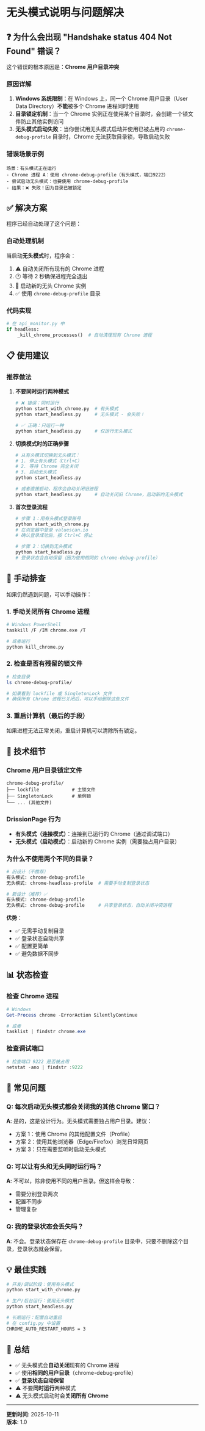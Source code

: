 # 无头模式说明与问题解决

## ❓ 为什么会出现 "Handshake status 404 Not Found" 错误？

这个错误的根本原因是：**Chrome 用户目录冲突**

### 原因详解

1. **Windows 系统限制**：在 Windows 上，同一个 Chrome 用户目录（User Data Directory）**不能**被多个 Chrome 进程同时使用
2. **目录锁定机制**：当一个 Chrome 实例正在使用某个目录时，会创建一个锁文件防止其他实例访问
3. **无头模式启动失败**：当你尝试用无头模式启动并使用已被占用的 `chrome-debug-profile` 目录时，Chrome 无法获取目录锁，导致启动失败

### 错误场景示例

```
场景：有头模式正在运行
- Chrome 进程 A：使用 chrome-debug-profile（有头模式，端口9222）
- 尝试启动无头模式：也要使用 chrome-debug-profile
- 结果：❌ 失败！因为目录已被锁定
```

## ✅ 解决方案

程序已经自动处理了这个问题：

### 自动处理机制

当启动**无头模式**时，程序会：
1. ⚠️ 自动关闭所有现有的 Chrome 进程
2. 🕐 等待 2 秒确保进程完全退出
3. 🚀 启动新的无头 Chrome 实例
4. ✅ 使用 `chrome-debug-profile` 目录

### 代码实现

```python
# 在 api_monitor.py 中
if headless:
    _kill_chrome_processes()  # 自动清理现有 Chrome 进程
```

## 📋 使用建议

### 推荐做法

1. **不要同时运行两种模式**
   ```bash
   # ❌ 错误：同时运行
   python start_with_chrome.py  # 有头模式
   python start_headless.py     # 无头模式 - 会失败！
   
   # ✅ 正确：只运行一种
   python start_headless.py     # 仅运行无头模式
   ```

2. **切换模式时的正确步骤**
   ```bash
   # 从有头模式切换到无头模式：
   # 1. 停止有头模式（Ctrl+C）
   # 2. 等待 Chrome 完全关闭
   # 3. 启动无头模式
   python start_headless.py
   
   # 或者直接启动，程序会自动关闭旧进程
   python start_headless.py     # 自动关闭旧 Chrome，启动新的无头模式
   ```

3. **首次登录流程**
   ```bash
   # 步骤 1：用有头模式登录账号
   python start_with_chrome.py
   # 在浏览器中登录 valuescan.io
   # 确认登录成功后，按 Ctrl+C 停止
   
   # 步骤 2：切换到无头模式
   python start_headless.py
   # 登录状态会自动保留（因为使用相同的 chrome-debug-profile）
   ```

## 🔧 手动排查

如果仍然遇到问题，可以手动操作：

### 1. 手动关闭所有 Chrome 进程

```bash
# Windows PowerShell
taskkill /F /IM chrome.exe /T

# 或者运行
python kill_chrome.py
```

### 2. 检查是否有残留的锁文件

```bash
# 检查目录
ls chrome-debug-profile/

# 如果看到 lockfile 或 SingletonLock 文件
# 确保所有 Chrome 进程已关闭后，可以手动删除这些文件
```

### 3. 重启计算机（最后的手段）

如果进程无法正常关闭，重启计算机可以清除所有锁定。

## 🎯 技术细节

### Chrome 用户目录锁定文件

```
chrome-debug-profile/
├── lockfile            # 主锁文件
├── SingletonLock       # 单例锁
└── ... (其他文件)
```

### DrissionPage 行为

- **有头模式（连接模式）**：连接到已运行的 Chrome（通过调试端口）
- **无头模式（启动模式）**：启动新的 Chrome 实例（需要独占用户目录）

### 为什么不使用两个不同的目录？

```python
# 旧设计（不推荐）
有头模式: chrome-debug-profile
无头模式: chrome-headless-profile  # 需要手动复制登录状态

# 新设计（推荐）✅
有头模式: chrome-debug-profile
无头模式: chrome-debug-profile     # 共享登录状态，自动关闭冲突进程
```

**优势**：
- ✅ 无需手动复制目录
- ✅ 登录状态自动共享
- ✅ 配置更简单
- ✅ 避免数据不同步

## 📊 状态检查

### 检查 Chrome 进程

```powershell
# Windows
Get-Process chrome -ErrorAction SilentlyContinue

# 或者
tasklist | findstr chrome.exe
```

### 检查调试端口

```powershell
# 检查端口 9222 是否被占用
netstat -ano | findstr :9222
```

## 🚨 常见问题

### Q: 每次启动无头模式都会关闭我的其他 Chrome 窗口？

**A**: 是的，这是设计行为。无头模式需要独占用户目录。建议：
- 方案 1：使用 Chrome 的其他配置文件（Profile）
- 方案 2：使用其他浏览器（Edge/Firefox）浏览日常网页
- 方案 3：只在需要监听时启动无头模式

### Q: 可以让有头和无头同时运行吗？

**A**: 不可以，除非使用不同的用户目录。但这样会导致：
- 需要分别登录两次
- 配置不同步
- 管理复杂

### Q: 我的登录状态会丢失吗？

**A**: 不会。登录状态保存在 `chrome-debug-profile` 目录中，只要不删除这个目录，登录状态就会保留。

## 💡 最佳实践

```bash
# 开发/调试阶段：使用有头模式
python start_with_chrome.py

# 生产/后台运行：使用无头模式
python start_headless.py

# 长期运行：配置自动重启
# 在 config.py 中设置
CHROME_AUTO_RESTART_HOURS = 3
```

## 📝 总结

- ✅ 无头模式会**自动关闭**现有的 Chrome 进程
- ✅ 使用**相同的用户目录**（chrome-debug-profile）
- ✅ **登录状态自动保留**
- ⚠️ 不要**同时运行**两种模式
- ⚠️ 无头模式启动时会**关闭所有 Chrome**

---

**更新时间**: 2025-10-11  
**版本**: 1.0

